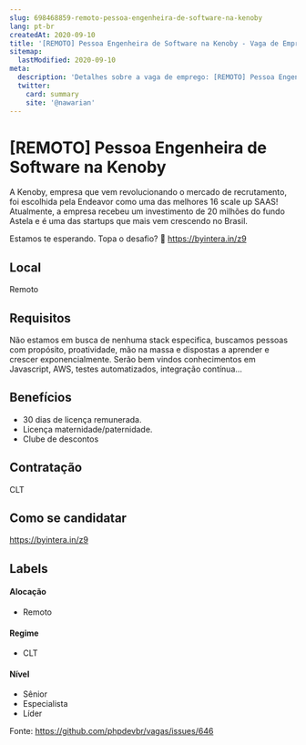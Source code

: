 ```yaml
---
slug: 698468859-remoto-pessoa-engenheira-de-software-na-kenoby
lang: pt-br
createdAt: 2020-09-10
title: '[REMOTO] Pessoa Engenheira de Software na Kenoby - Vaga de Emprego'
sitemap:
  lastModified: 2020-09-10
meta:
  description: 'Detalhes sobre a vaga de emprego: [REMOTO] Pessoa Engenheira de Software na Kenoby'
  twitter:
    card: summary
    site: '@nawarian'
---
```


# [REMOTO] Pessoa Engenheira de Software na Kenoby

A Kenoby, empresa que vem revolucionando o mercado de recrutamento, foi escolhida pela Endeavor como uma das melhores 16 scale up SAAS! Atualmente, a empresa recebeu um investimento de 20 milhões do fundo Astela e é uma das startups que mais vem crescendo no Brasil.

Estamos te esperando. Topa o desafio? 🙂 
https://byintera.in/z9	

## Local

Remoto

## Requisitos

Não estamos em busca de nenhuma stack especifica, buscamos pessoas com propósito, proatividade, mão na massa e dispostas a aprender e crescer exponencialmente. Serão bem vindos conhecimentos em Javascript, AWS, testes automatizados, integração contínua...

## Benefícios

- 30 dias de licença remunerada. 
- Licença maternidade/paternidade.
- Clube de descontos

## Contratação

CLT

## Como se candidatar

https://byintera.in/z9


## Labels

#### Alocação
- Remoto

#### Regime
- CLT

#### Nível
- Sênior
- Especialista
- Líder

Fonte: https://github.com/phpdevbr/vagas/issues/646